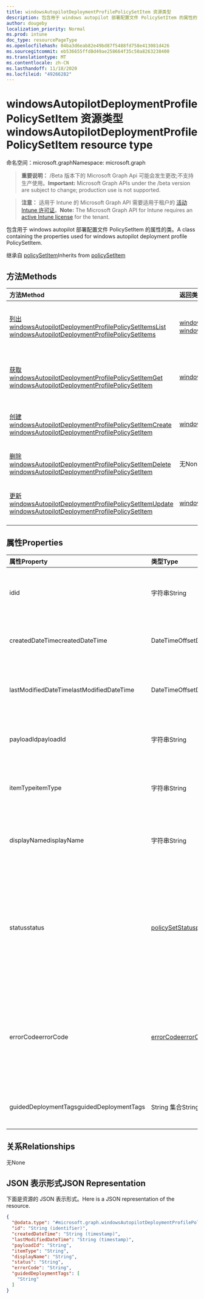 ```yaml
---
title: windowsAutopilotDeploymentProfilePolicySetItem 资源类型
description: 包含用于 windows autopilot 部署配置文件 PolicySetItem 的属性的类。
author: dougeby
localization_priority: Normal
ms.prod: intune
doc_type: resourcePageType
ms.openlocfilehash: 04ba3d6eab82e49bd87f5488fd758e413081d426
ms.sourcegitcommit: eb536655ffd8d49ae258664f35c50a8263238400
ms.translationtype: MT
ms.contentlocale: zh-CN
ms.lasthandoff: 11/18/2020
ms.locfileid: "49266282"
---
```

# <a name="windowsautopilotdeploymentprofilepolicysetitem-resource-type"></a><span data-ttu-id="143c5-103">windowsAutopilotDeploymentProfilePolicySetItem 资源类型</span><span class="sxs-lookup"><span data-stu-id="143c5-103">windowsAutopilotDeploymentProfilePolicySetItem resource type</span></span>

<span data-ttu-id="143c5-104">命名空间：microsoft.graph</span><span class="sxs-lookup"><span data-stu-id="143c5-104">Namespace: microsoft.graph</span></span>

> <span data-ttu-id="143c5-105">**重要说明：** /Beta 版本下的 Microsoft Graph Api 可能会发生更改;不支持生产使用。</span><span class="sxs-lookup"><span data-stu-id="143c5-105">**Important:** Microsoft Graph APIs under the /beta version are subject to change; production use is not supported.</span></span>

> <span data-ttu-id="143c5-106">**注意：** 适用于 Intune 的 Microsoft Graph API 需要适用于租户的 [活动 Intune 许可证](https://go.microsoft.com/fwlink/?linkid=839381)。</span><span class="sxs-lookup"><span data-stu-id="143c5-106">**Note:** The Microsoft Graph API for Intune requires an [active Intune license](https://go.microsoft.com/fwlink/?linkid=839381) for the tenant.</span></span>

<span data-ttu-id="143c5-107">包含用于 windows autopilot 部署配置文件 PolicySetItem 的属性的类。</span><span class="sxs-lookup"><span data-stu-id="143c5-107">A class containing the properties used for windows autopilot deployment profile PolicySetItem.</span></span>


<span data-ttu-id="143c5-108">继承自 [policySetItem](../resources/intune-policyset-policysetitem.md)</span><span class="sxs-lookup"><span data-stu-id="143c5-108">Inherits from [policySetItem](../resources/intune-policyset-policysetitem.md)</span></span>

## <a name="methods"></a><span data-ttu-id="143c5-109">方法</span><span class="sxs-lookup"><span data-stu-id="143c5-109">Methods</span></span>
|<span data-ttu-id="143c5-110">方法</span><span class="sxs-lookup"><span data-stu-id="143c5-110">Method</span></span>|<span data-ttu-id="143c5-111">返回类型</span><span class="sxs-lookup"><span data-stu-id="143c5-111">Return Type</span></span>|<span data-ttu-id="143c5-112">说明</span><span class="sxs-lookup"><span data-stu-id="143c5-112">Description</span></span>|
|:---|:---|:---|
|[<span data-ttu-id="143c5-113">列出 windowsAutopilotDeploymentProfilePolicySetItems</span><span class="sxs-lookup"><span data-stu-id="143c5-113">List windowsAutopilotDeploymentProfilePolicySetItems</span></span>](../api/intune-policyset-windowsautopilotdeploymentprofilepolicysetitem-list.md)|<span data-ttu-id="143c5-114">[windowsAutopilotDeploymentProfilePolicySetItem](../resources/intune-policyset-windowsautopilotdeploymentprofilepolicysetitem.md) 集合</span><span class="sxs-lookup"><span data-stu-id="143c5-114">[windowsAutopilotDeploymentProfilePolicySetItem](../resources/intune-policyset-windowsautopilotdeploymentprofilepolicysetitem.md) collection</span></span>|<span data-ttu-id="143c5-115">列出 [windowsAutopilotDeploymentProfilePolicySetItem](../resources/intune-policyset-windowsautopilotdeploymentprofilepolicysetitem.md) 对象的属性和关系。</span><span class="sxs-lookup"><span data-stu-id="143c5-115">List properties and relationships of the [windowsAutopilotDeploymentProfilePolicySetItem](../resources/intune-policyset-windowsautopilotdeploymentprofilepolicysetitem.md) objects.</span></span>|
|[<span data-ttu-id="143c5-116">获取 windowsAutopilotDeploymentProfilePolicySetItem</span><span class="sxs-lookup"><span data-stu-id="143c5-116">Get windowsAutopilotDeploymentProfilePolicySetItem</span></span>](../api/intune-policyset-windowsautopilotdeploymentprofilepolicysetitem-get.md)|[<span data-ttu-id="143c5-117">windowsAutopilotDeploymentProfilePolicySetItem</span><span class="sxs-lookup"><span data-stu-id="143c5-117">windowsAutopilotDeploymentProfilePolicySetItem</span></span>](../resources/intune-policyset-windowsautopilotdeploymentprofilepolicysetitem.md)|<span data-ttu-id="143c5-118">读取 [windowsAutopilotDeploymentProfilePolicySetItem](../resources/intune-policyset-windowsautopilotdeploymentprofilepolicysetitem.md) 对象的属性和关系。</span><span class="sxs-lookup"><span data-stu-id="143c5-118">Read properties and relationships of the [windowsAutopilotDeploymentProfilePolicySetItem](../resources/intune-policyset-windowsautopilotdeploymentprofilepolicysetitem.md) object.</span></span>|
|[<span data-ttu-id="143c5-119">创建 windowsAutopilotDeploymentProfilePolicySetItem</span><span class="sxs-lookup"><span data-stu-id="143c5-119">Create windowsAutopilotDeploymentProfilePolicySetItem</span></span>](../api/intune-policyset-windowsautopilotdeploymentprofilepolicysetitem-create.md)|[<span data-ttu-id="143c5-120">windowsAutopilotDeploymentProfilePolicySetItem</span><span class="sxs-lookup"><span data-stu-id="143c5-120">windowsAutopilotDeploymentProfilePolicySetItem</span></span>](../resources/intune-policyset-windowsautopilotdeploymentprofilepolicysetitem.md)|<span data-ttu-id="143c5-121">创建新的 [windowsAutopilotDeploymentProfilePolicySetItem](../resources/intune-policyset-windowsautopilotdeploymentprofilepolicysetitem.md) 对象。</span><span class="sxs-lookup"><span data-stu-id="143c5-121">Create a new [windowsAutopilotDeploymentProfilePolicySetItem](../resources/intune-policyset-windowsautopilotdeploymentprofilepolicysetitem.md) object.</span></span>|
|[<span data-ttu-id="143c5-122">删除 windowsAutopilotDeploymentProfilePolicySetItem</span><span class="sxs-lookup"><span data-stu-id="143c5-122">Delete windowsAutopilotDeploymentProfilePolicySetItem</span></span>](../api/intune-policyset-windowsautopilotdeploymentprofilepolicysetitem-delete.md)|<span data-ttu-id="143c5-123">无</span><span class="sxs-lookup"><span data-stu-id="143c5-123">None</span></span>|<span data-ttu-id="143c5-124">删除 [windowsAutopilotDeploymentProfilePolicySetItem](../resources/intune-policyset-windowsautopilotdeploymentprofilepolicysetitem.md)。</span><span class="sxs-lookup"><span data-stu-id="143c5-124">Deletes a [windowsAutopilotDeploymentProfilePolicySetItem](../resources/intune-policyset-windowsautopilotdeploymentprofilepolicysetitem.md).</span></span>|
|[<span data-ttu-id="143c5-125">更新 windowsAutopilotDeploymentProfilePolicySetItem</span><span class="sxs-lookup"><span data-stu-id="143c5-125">Update windowsAutopilotDeploymentProfilePolicySetItem</span></span>](../api/intune-policyset-windowsautopilotdeploymentprofilepolicysetitem-update.md)|[<span data-ttu-id="143c5-126">windowsAutopilotDeploymentProfilePolicySetItem</span><span class="sxs-lookup"><span data-stu-id="143c5-126">windowsAutopilotDeploymentProfilePolicySetItem</span></span>](../resources/intune-policyset-windowsautopilotdeploymentprofilepolicysetitem.md)|<span data-ttu-id="143c5-127">更新 [windowsAutopilotDeploymentProfilePolicySetItem](../resources/intune-policyset-windowsautopilotdeploymentprofilepolicysetitem.md) 对象的属性。</span><span class="sxs-lookup"><span data-stu-id="143c5-127">Update the properties of a [windowsAutopilotDeploymentProfilePolicySetItem](../resources/intune-policyset-windowsautopilotdeploymentprofilepolicysetitem.md) object.</span></span>|

## <a name="properties"></a><span data-ttu-id="143c5-128">属性</span><span class="sxs-lookup"><span data-stu-id="143c5-128">Properties</span></span>
|<span data-ttu-id="143c5-129">属性</span><span class="sxs-lookup"><span data-stu-id="143c5-129">Property</span></span>|<span data-ttu-id="143c5-130">类型</span><span class="sxs-lookup"><span data-stu-id="143c5-130">Type</span></span>|<span data-ttu-id="143c5-131">说明</span><span class="sxs-lookup"><span data-stu-id="143c5-131">Description</span></span>|
|:---|:---|:---|
|<span data-ttu-id="143c5-132">id</span><span class="sxs-lookup"><span data-stu-id="143c5-132">id</span></span>|<span data-ttu-id="143c5-133">字符串</span><span class="sxs-lookup"><span data-stu-id="143c5-133">String</span></span>|<span data-ttu-id="143c5-134">MobileAppPolicySetItem 的键。</span><span class="sxs-lookup"><span data-stu-id="143c5-134">Key of the MobileAppPolicySetItem.</span></span> <span data-ttu-id="143c5-135">继承自 [policySetItem](../resources/intune-policyset-policysetitem.md)</span><span class="sxs-lookup"><span data-stu-id="143c5-135">Inherited from [policySetItem](../resources/intune-policyset-policysetitem.md)</span></span>|
|<span data-ttu-id="143c5-136">createdDateTime</span><span class="sxs-lookup"><span data-stu-id="143c5-136">createdDateTime</span></span>|<span data-ttu-id="143c5-137">DateTimeOffset</span><span class="sxs-lookup"><span data-stu-id="143c5-137">DateTimeOffset</span></span>|<span data-ttu-id="143c5-138">PolicySetItem 的创建时间。</span><span class="sxs-lookup"><span data-stu-id="143c5-138">Creation time of the PolicySetItem.</span></span> <span data-ttu-id="143c5-139">继承自 [policySetItem](../resources/intune-policyset-policysetitem.md)</span><span class="sxs-lookup"><span data-stu-id="143c5-139">Inherited from [policySetItem](../resources/intune-policyset-policysetitem.md)</span></span>|
|<span data-ttu-id="143c5-140">lastModifiedDateTime</span><span class="sxs-lookup"><span data-stu-id="143c5-140">lastModifiedDateTime</span></span>|<span data-ttu-id="143c5-141">DateTimeOffset</span><span class="sxs-lookup"><span data-stu-id="143c5-141">DateTimeOffset</span></span>|<span data-ttu-id="143c5-142">PolicySetItem 的上次修改时间。</span><span class="sxs-lookup"><span data-stu-id="143c5-142">Last modified time of the PolicySetItem.</span></span> <span data-ttu-id="143c5-143">继承自 [policySetItem](../resources/intune-policyset-policysetitem.md)</span><span class="sxs-lookup"><span data-stu-id="143c5-143">Inherited from [policySetItem](../resources/intune-policyset-policysetitem.md)</span></span>|
|<span data-ttu-id="143c5-144">payloadId</span><span class="sxs-lookup"><span data-stu-id="143c5-144">payloadId</span></span>|<span data-ttu-id="143c5-145">字符串</span><span class="sxs-lookup"><span data-stu-id="143c5-145">String</span></span>|<span data-ttu-id="143c5-146">PolicySetItem 的 PayloadId。</span><span class="sxs-lookup"><span data-stu-id="143c5-146">PayloadId of the PolicySetItem.</span></span> <span data-ttu-id="143c5-147">继承自 [policySetItem](../resources/intune-policyset-policysetitem.md)</span><span class="sxs-lookup"><span data-stu-id="143c5-147">Inherited from [policySetItem](../resources/intune-policyset-policysetitem.md)</span></span>|
|<span data-ttu-id="143c5-148">itemType</span><span class="sxs-lookup"><span data-stu-id="143c5-148">itemType</span></span>|<span data-ttu-id="143c5-149">字符串</span><span class="sxs-lookup"><span data-stu-id="143c5-149">String</span></span>|<span data-ttu-id="143c5-150">PolicySetItem 的 policySetType。</span><span class="sxs-lookup"><span data-stu-id="143c5-150">policySetType of the PolicySetItem.</span></span> <span data-ttu-id="143c5-151">继承自 [policySetItem](../resources/intune-policyset-policysetitem.md)</span><span class="sxs-lookup"><span data-stu-id="143c5-151">Inherited from [policySetItem](../resources/intune-policyset-policysetitem.md)</span></span>|
|<span data-ttu-id="143c5-152">displayName</span><span class="sxs-lookup"><span data-stu-id="143c5-152">displayName</span></span>|<span data-ttu-id="143c5-153">字符串</span><span class="sxs-lookup"><span data-stu-id="143c5-153">String</span></span>|<span data-ttu-id="143c5-154">PolicySetItem 的 DisplayName。</span><span class="sxs-lookup"><span data-stu-id="143c5-154">DisplayName of the PolicySetItem.</span></span> <span data-ttu-id="143c5-155">继承自 [policySetItem](../resources/intune-policyset-policysetitem.md)</span><span class="sxs-lookup"><span data-stu-id="143c5-155">Inherited from [policySetItem](../resources/intune-policyset-policysetitem.md)</span></span>|
|<span data-ttu-id="143c5-156">status</span><span class="sxs-lookup"><span data-stu-id="143c5-156">status</span></span>|[<span data-ttu-id="143c5-157">policySetStatus</span><span class="sxs-lookup"><span data-stu-id="143c5-157">policySetStatus</span></span>](../resources/intune-policyset-policysetstatus.md)|<span data-ttu-id="143c5-158">PolicySetItem 的状态。</span><span class="sxs-lookup"><span data-stu-id="143c5-158">Status of the PolicySetItem.</span></span> <span data-ttu-id="143c5-159">继承自 [policySetItem](../resources/intune-policyset-policysetitem.md)。</span><span class="sxs-lookup"><span data-stu-id="143c5-159">Inherited from [policySetItem](../resources/intune-policyset-policysetitem.md).</span></span> <span data-ttu-id="143c5-160">可取值为：`unknown`、`validating`、`partialSuccess`、`success`、`error`、`notAssigned`。</span><span class="sxs-lookup"><span data-stu-id="143c5-160">Possible values are: `unknown`, `validating`, `partialSuccess`, `success`, `error`, `notAssigned`.</span></span>|
|<span data-ttu-id="143c5-161">errorCode</span><span class="sxs-lookup"><span data-stu-id="143c5-161">errorCode</span></span>|[<span data-ttu-id="143c5-162">errorCode</span><span class="sxs-lookup"><span data-stu-id="143c5-162">errorCode</span></span>](../resources/intune-policyset-errorcode.md)|<span data-ttu-id="143c5-163">错误代码（如果发生）。</span><span class="sxs-lookup"><span data-stu-id="143c5-163">Error code if any occured.</span></span> <span data-ttu-id="143c5-164">继承自 [policySetItem](../resources/intune-policyset-policysetitem.md)。</span><span class="sxs-lookup"><span data-stu-id="143c5-164">Inherited from [policySetItem](../resources/intune-policyset-policysetitem.md).</span></span> <span data-ttu-id="143c5-165">可取值为：`noError`、`unauthorized`、`notFound`、`deleted`。</span><span class="sxs-lookup"><span data-stu-id="143c5-165">Possible values are: `noError`, `unauthorized`, `notFound`, `deleted`.</span></span>|
|<span data-ttu-id="143c5-166">guidedDeploymentTags</span><span class="sxs-lookup"><span data-stu-id="143c5-166">guidedDeploymentTags</span></span>|<span data-ttu-id="143c5-167">String 集合</span><span class="sxs-lookup"><span data-stu-id="143c5-167">String collection</span></span>|<span data-ttu-id="143c5-168">继承自[policySetItem](../resources/intune-policyset-policysetitem.md)的引导部署的标记</span><span class="sxs-lookup"><span data-stu-id="143c5-168">Tags of the guided deployment Inherited from [policySetItem](../resources/intune-policyset-policysetitem.md)</span></span>|

## <a name="relationships"></a><span data-ttu-id="143c5-169">关系</span><span class="sxs-lookup"><span data-stu-id="143c5-169">Relationships</span></span>
<span data-ttu-id="143c5-170">无</span><span class="sxs-lookup"><span data-stu-id="143c5-170">None</span></span>

## <a name="json-representation"></a><span data-ttu-id="143c5-171">JSON 表示形式</span><span class="sxs-lookup"><span data-stu-id="143c5-171">JSON Representation</span></span>
<span data-ttu-id="143c5-172">下面是资源的 JSON 表示形式。</span><span class="sxs-lookup"><span data-stu-id="143c5-172">Here is a JSON representation of the resource.</span></span>
<!-- {
  "blockType": "resource",
  "keyProperty": "id",
  "@odata.type": "microsoft.graph.windowsAutopilotDeploymentProfilePolicySetItem"
}
-->
``` json
{
  "@odata.type": "#microsoft.graph.windowsAutopilotDeploymentProfilePolicySetItem",
  "id": "String (identifier)",
  "createdDateTime": "String (timestamp)",
  "lastModifiedDateTime": "String (timestamp)",
  "payloadId": "String",
  "itemType": "String",
  "displayName": "String",
  "status": "String",
  "errorCode": "String",
  "guidedDeploymentTags": [
    "String"
  ]
}
```




